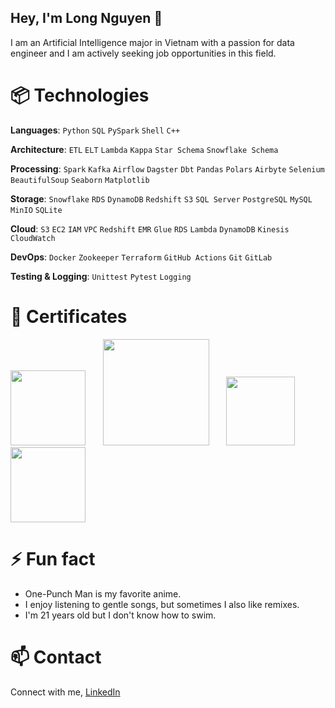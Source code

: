## Hey, I'm Long Nguyen 👋

I am an Artificial Intelligence major in Vietnam with a passion for data engineer and I am actively seeking job opportunities in this field.

# 📦 Technologies

**Languages**: `Python` `SQL` `PySpark` `Shell` `C++`

**Architecture**: `ETL` `ELT` `Lambda` `Kappa` `Star Schema` `Snowflake Schema`

**Processing**: `Spark` `Kafka` `Airflow` `Dagster` `Dbt` `Pandas` `Polars` `Airbyte` `Selenium` `BeautifulSoup` `Seaborn` `Matplotlib`

**Storage**: `Snowflake` `RDS` `DynamoDB` `Redshift` `S3` `SQL Server` `PostgreSQL` `MySQL` `MinIO` `SQLite`

**Cloud**: `S3` `EC2` `IAM` `VPC` `Redshift` `EMR` `Glue` `RDS` `Lambda` `DynamoDB` `Kinesis` `CloudWatch`

**DevOps**: `Docker` `Zookeeper` `Terraform` `GitHub Actions` `Git` `GitLab`

**Testing & Logging**: `Unittest` `Pytest` `Logging`

# 📢 Certificates
<img src="https://github.com/user-attachments/assets/4ab3a840-ac1c-4031-ad81-90dd2b54e311" width="120px" style="display:inline-block;">
&nbsp;&nbsp;&nbsp;&nbsp;&nbsp;
<img src="https://github.com/user-attachments/assets/c33cfb94-6006-4528-942b-29700c4e106e" width="170px" style="display:inline-block;">
&nbsp;&nbsp;&nbsp;&nbsp;&nbsp;
<img src="https://github.com/user-attachments/assets/8cb6179d-457d-491d-9164-16aa76c89a78" width="110px" style="display:inline-block;">
&nbsp;&nbsp;&nbsp;&nbsp;&nbsp;
<img src="https://github.com/user-attachments/assets/b20b80ed-2b6c-42f0-9361-3864d5fd823a" width="120px" style="display:inline-block;">

# ⚡ Fun fact

- One-Punch Man is my favorite anime.
- I enjoy listening to gentle songs, but sometimes I also like remixes.
- I'm 21 years old but I don't know how to swim.

# 📫 Contact

Connect with me, [LinkedIn](https://www.linkedin.com/in/long-nguyen-de203/)


